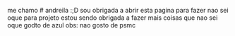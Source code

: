 me chamo # andreila :;D
sou obrigada a abrir esta pagina para fazer nao sei oque para projeto
estou sendo obrigada a fazer mais coisas que nao sei oque 
godto de azul obs: nao gosto de psmc
